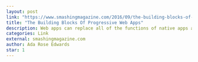 ```yaml
---
layout: post
link: "https://www.smashingmagazine.com/2016/09/the-building-blocks-of-progressive-web-apps/"
title: "The Building Blocks Of Progressive Web Apps"
description: Web apps can replace all of the functions of native apps and websites at once. They are coming more and more to the fore these days, but still not enough people are familiar with them or adopting them. Here, you will be able to find some <b>do’s and dont’s on how to make a progressive web app</b>, as well as resources for further research. I’ll also go into the various components and support issues surrounding web apps.
categories: Link
external: smashingmagazine.com
author: Ada Rose Edwards
star: 1
---
```

